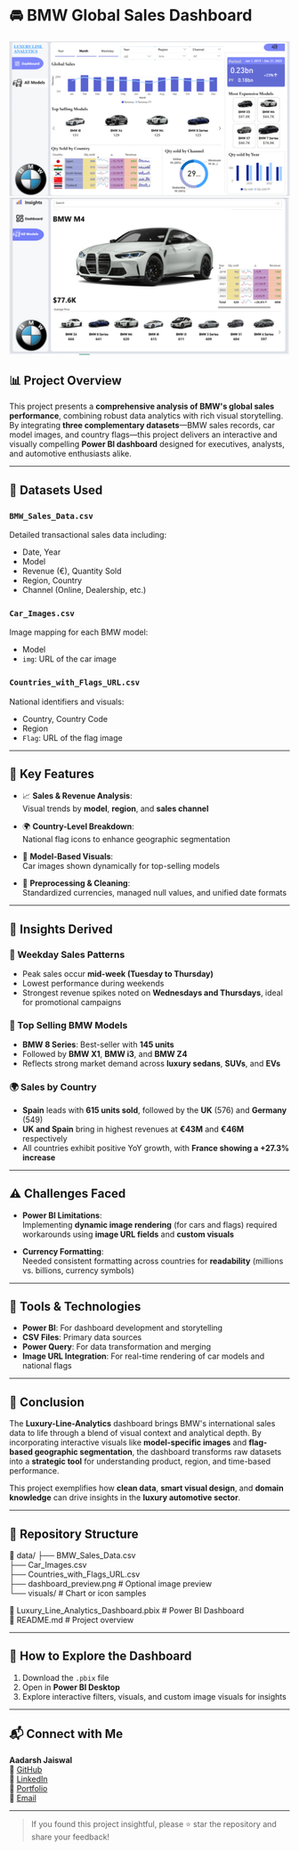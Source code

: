 # 🚘 BMW Global Sales Dashboard

![Power BI Dashboard](https://github.com/aadarshjaiswalvns/BMW-Global-Sales-Dashboard/blob/main/Dashboard_preview.png)
![Power BI Dashboard](https://github.com/aadarshjaiswalvns/BMW-Global-Sales-Dashboard/blob/main/Dashboard_preview_1.png)

## 📊 Project Overview

This project presents a **comprehensive analysis of BMW's global sales performance**, combining robust data analytics with rich visual storytelling. By integrating **three complementary datasets**—BMW sales records, car model images, and country flags—this project delivers an interactive and visually compelling **Power BI dashboard** designed for executives, analysts, and automotive enthusiasts alike.

---

## 📁 Datasets Used

### `BMW_Sales_Data.csv`
Detailed transactional sales data including:
- Date, Year
- Model
- Revenue (€), Quantity Sold
- Region, Country
- Channel (Online, Dealership, etc.)

### `Car_Images.csv`
Image mapping for each BMW model:
- Model  
- `img`: URL of the car image

### `Countries_with_Flags_URL.csv`
National identifiers and visuals:
- Country, Country Code  
- Region  
- `Flag`: URL of the flag image

---

## 📌 Key Features

- 📈 **Sales & Revenue Analysis**:  
  Visual trends by **model**, **region**, and **sales channel**

- 🌍 **Country-Level Breakdown**:  
  National flag icons to enhance geographic segmentation

- 🚗 **Model-Based Visuals**:  
  Car images shown dynamically for top-selling models

- 🧹 **Preprocessing & Cleaning**:  
  Standardized currencies, managed null values, and unified date formats

---

## 📌 Insights Derived

### 📆 Weekday Sales Patterns
- Peak sales occur **mid-week (Tuesday to Thursday)**  
- Lowest performance during weekends  
- Strongest revenue spikes noted on **Wednesdays and Thursdays**, ideal for promotional campaigns

### 🚗 Top Selling BMW Models
- **BMW 8 Series**: Best-seller with **145 units**  
- Followed by **BMW X1**, **BMW i3**, and **BMW Z4**  
- Reflects strong market demand across **luxury sedans**, **SUVs**, and **EVs**

### 🌍 Sales by Country
- **Spain** leads with **615 units sold**, followed by the **UK** (576) and **Germany** (549)  
- **UK and Spain** bring in highest revenues at **€43M** and **€46M** respectively  
- All countries exhibit positive YoY growth, with **France showing a +27.3% increase**

---

## ⚠️ Challenges Faced

- **Power BI Limitations**:  
  Implementing **dynamic image rendering** (for cars and flags) required workarounds using **image URL fields** and **custom visuals**

- **Currency Formatting**:  
  Needed consistent formatting across countries for **readability** (millions vs. billions, currency symbols)

---

## 🔧 Tools & Technologies

- **Power BI**: For dashboard development and storytelling  
- **CSV Files**: Primary data sources  
- **Power Query**: For data transformation and merging  
- **Image URL Integration**: For real-time rendering of car models and national flags

---

## 🏁 Conclusion

The **Luxury-Line-Analytics** dashboard brings BMW's international sales data to life through a blend of visual context and analytical depth. By incorporating interactive visuals like **model-specific images** and **flag-based geographic segmentation**, the dashboard transforms raw datasets into a **strategic tool** for understanding product, region, and time-based performance.

This project exemplifies how **clean data**, **smart visual design**, and **domain knowledge** can drive insights in the **luxury automotive sector**.

---

## 📂 Repository Structure

📁 data/
├── BMW_Sales_Data.csv  
├── Car_Images.csv  
├── Countries_with_Flags_URL.csv  
├── dashboard_preview.png # Optional image preview  
└── visuals/ # Chart or icon samples  
  
📄 Luxury_Line_Analytics_Dashboard.pbix # Power BI Dashboard  
📄 README.md # Project overview  


---

## 🚀 How to Explore the Dashboard

1. Download the `.pbix` file  
2. Open in **Power BI Desktop**  
3. Explore interactive filters, visuals, and custom image visuals for insights

---

## 📬 Connect with Me

**Aadarsh Jaiswal**  
🔗 [GitHub](https://github.com/aadarshjaiswalvns)  
💼 [LinkedIn](https://www.linkedin.com/in/aadarsh-jaiswal)  
🔗 [Portfolio](https://aadarshjaiswalvns.github.io/Data-Analytics-Portfolio)  
📧 [Email](mailto:aadarshjaiswalvns@gmail.com)  

---

> If you found this project insightful, please ⭐ star the repository and share your feedback!
